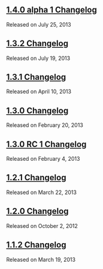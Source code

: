 <script>{
	"title": "jQuery Mobile Changelogs",
	"pageTemplate": "page-contentfull.php"
}</script>

## [1.4.0 alpha 1 Changelog](/changelog/1.4.0-alpha.1/)
Released on July 25, 2013
## [1.3.2 Changelog](/changelog/1.3.2/)
Released on July 19, 2013
## [1.3.1 Changelog](/changelog/1.3.1/)
Released on April 10, 2013
## [1.3.0 Changelog](/changelog/1.3.0/)
Released on February 20, 2013
## [1.3.0 RC 1 Changelog](/changelog/1.3.0-rc.1/)
Released on February 4, 2013
## [1.2.1 Changelog](/changelog/1.2.1/)
Released on March 22, 2013
## [1.2.0 Changelog](/changelog/1.2.0/)
Released on October 2, 2012
## [1.1.2 Changelog](/changelog/1.1.2/)
Released on March 19, 2013
